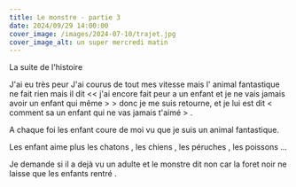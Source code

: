 ```yaml
---
title: Le monstre - partie 3
date: 2024/09/29 14:00:00
cover_image: /images/2024-07-10/trajet.jpg
cover_image_alt: un super mercredi matin
---
```


La suite de  l'histoire

J'ai eu  très peur  J'ai courus de tout mes vitesse mais l' animal fantastique ne fait rien mais il dit << j'ai encore fait peur a un enfant et je ne vais jamais avoir un enfant qui même > > donc je me suis retourne, et je lui est dit < comment sa un enfant qui ne vas jamais t'aimé > .

A chaque foi les enfant coure de moi vu que je suis un  animal fantastique.

Les enfant  aime plus les chatons , les chiens , les péruches , les poissons ...

Je demande si il a dejà vu un adulte et le monstre dit non car la foret noir ne laisse que les enfants rentré .